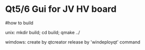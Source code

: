 # Qt5/6 Gui for JV HV board
 

#how to build

unix:
  mkdir build;
  cd build;
  qmake ../

wimdows:
  create by qtcreator
  release by 'windeployqt' command
